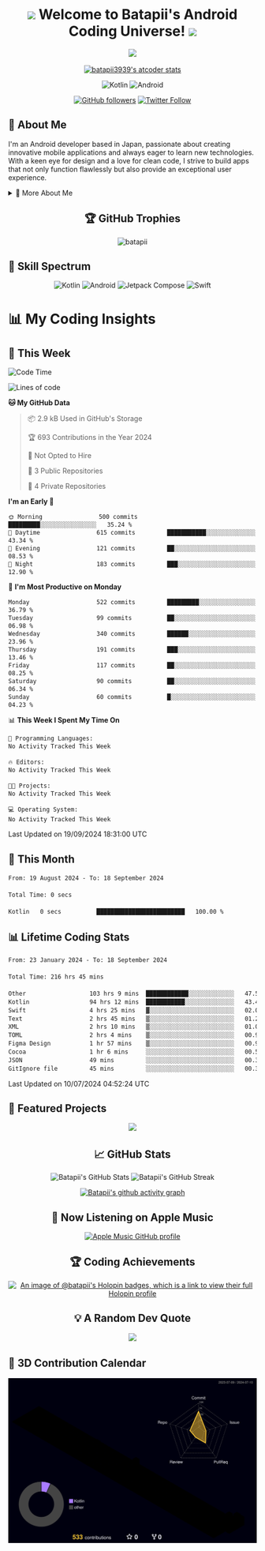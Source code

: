 <h1 align="center">
  <img src="https://media.giphy.com/media/hvRJCLFzcasrR4ia7z/giphy.gif" width="28">
  Welcome to Batapii's Android Coding Universe!
  <img src="https://media.giphy.com/media/hvRJCLFzcasrR4ia7z/giphy.gif" width="28">
</h1>

<p align="center">
  <img src="https://readme-typing-svg.herokuapp.com/?lines=Android+Developer+in+Japan;Always%20learning%20new%20things&font=Fira%20Code&center=true&width=440&height=45&color=f75c7e&vCenter=true&size=22">
</p>

<div align="center">

[![batapii3939's atcoder stats](https://atcoder-readme-stats.vercel.app/stats/batapii3939?theme=dark&show_history=5&width=450)](https://github.com/iwbc-mzk/atcoder-readme-stats)

![Kotlin](https://img.shields.io/badge/Kotlin-★☆☆☆☆☆☆☆☆☆-brightgreen)
![Android](https://img.shields.io/badge/Android-★☆☆☆☆☆☆☆☆☆-brightgreen)

  
[![GitHub followers](https://img.shields.io/github/followers/batapii?style=social)](https://github.com/batapii)
[![Twitter Follow](https://img.shields.io/twitter/follow/batapii?style=social)](https://twitter.com/batapii3939)

</div>

## 🚀 About Me
I'm an Android developer based in Japan, passionate about creating innovative mobile applications and always eager to learn new technologies. With a keen eye for design and a love for clean code, I strive to build apps that not only function flawlessly but also provide an exceptional user experience.

<details>
<summary>🌟 More About Me</summary>

- 🔭 I'm currently working on revolutionizing mobile productivity apps
- 🌱 I'm currently learning Kotlin Multiplatform and Jetpack Compose
- 👯 I'm looking to collaborate on open-source Android projects
- 💬 Ask me about Android development, Kotlin, and mobile UX design
- ⚡ Fun fact: I can solve a Rubik's cube in under 2 minutes!

</details>

<h2 align="center">🏆 GitHub Trophies</h2>
<p align="center">
  <img src="https://github-profile-trophy.vercel.app/?username=batapii&theme=nord&column=7&no-frame=true&no-bg=true&rank=SECRET,SSS,SS,S,AAA,AA,A,B,C,?" alt="batapii" />
</p>

## 🌈 Skill Spectrum

<div align="center">

![Kotlin](https://img.shields.io/badge/Kotlin-0095D5?style=for-the-badge&logo=kotlin&logoColor=white)
![Android](https://img.shields.io/badge/Android-3DDC84?style=for-the-badge&logo=android&logoColor=white)
![Jetpack Compose](https://img.shields.io/badge/Jetpack%20Compose-4285F4?style=for-the-badge&logo=jetpackcompose&logoColor=white)
![Swift](https://img.shields.io/badge/Swift-FA7343?style=for-the-badge&logo=swift&logoColor=white)

</div>


# 📊 My Coding Insights

## 📅 This Week
<!--START_SECTION:waka-week-->
![Code Time](http://img.shields.io/badge/Code%20Time-216%20hrs%2045%20mins-blue)

![Lines of code](https://img.shields.io/badge/From%20Hello%20World%20I%27ve%20Written-91.7%20thousand%20lines%20of%20code-blue)

**🐱 My GitHub Data** 

> 📦 2.9 kB Used in GitHub's Storage 
 > 
> 🏆 693 Contributions in the Year 2024
 > 
> 🚫 Not Opted to Hire
 > 
> 📜 3 Public Repositories 
 > 
> 🔑 4 Private Repositories 
 > 
**I'm an Early 🐤** 

```text
🌞 Morning                500 commits         █████████░░░░░░░░░░░░░░░░   35.24 % 
🌆 Daytime                615 commits         ███████████░░░░░░░░░░░░░░   43.34 % 
🌃 Evening                121 commits         ██░░░░░░░░░░░░░░░░░░░░░░░   08.53 % 
🌙 Night                  183 commits         ███░░░░░░░░░░░░░░░░░░░░░░   12.90 % 
```
📅 **I'm Most Productive on Monday** 

```text
Monday                   522 commits         █████████░░░░░░░░░░░░░░░░   36.79 % 
Tuesday                  99 commits          ██░░░░░░░░░░░░░░░░░░░░░░░   06.98 % 
Wednesday                340 commits         ██████░░░░░░░░░░░░░░░░░░░   23.96 % 
Thursday                 191 commits         ███░░░░░░░░░░░░░░░░░░░░░░   13.46 % 
Friday                   117 commits         ██░░░░░░░░░░░░░░░░░░░░░░░   08.25 % 
Saturday                 90 commits          ██░░░░░░░░░░░░░░░░░░░░░░░   06.34 % 
Sunday                   60 commits          █░░░░░░░░░░░░░░░░░░░░░░░░   04.23 % 
```


📊 **This Week I Spent My Time On** 

```text
💬 Programming Languages: 
No Activity Tracked This Week

🔥 Editors: 
No Activity Tracked This Week

🐱‍💻 Projects: 
No Activity Tracked This Week

💻 Operating System: 
No Activity Tracked This Week
```


 Last Updated on 19/09/2024 18:31:00 UTC
<!--END_SECTION:waka-week-->

## 📅 This Month
<!--START_SECTION:wakamonth-->

```txt
From: 19 August 2024 - To: 18 September 2024

Total Time: 0 secs

Kotlin   0 secs          █████████████████████████   100.00 %
```

<!--END_SECTION:wakamonth-->

## 📊 Lifetime Coding Stats

<!--START_SECTION:wakaalltime-->

```txt
From: 23 January 2024 - To: 18 September 2024

Total Time: 216 hrs 45 mins

Other                  103 hrs 9 mins  ████████████░░░░░░░░░░░░░   47.59 %
Kotlin                 94 hrs 12 mins  ███████████░░░░░░░░░░░░░░   43.47 %
Swift                  4 hrs 25 mins   ▓░░░░░░░░░░░░░░░░░░░░░░░░   02.04 %
Text                   2 hrs 45 mins   ▒░░░░░░░░░░░░░░░░░░░░░░░░   01.27 %
XML                    2 hrs 10 mins   ▒░░░░░░░░░░░░░░░░░░░░░░░░   01.01 %
TOML                   2 hrs 4 mins    ▒░░░░░░░░░░░░░░░░░░░░░░░░   00.95 %
Figma Design           1 hr 57 mins    ▒░░░░░░░░░░░░░░░░░░░░░░░░   00.90 %
Cocoa                  1 hr 6 mins     ░░░░░░░░░░░░░░░░░░░░░░░░░   00.51 %
JSON                   49 mins         ░░░░░░░░░░░░░░░░░░░░░░░░░   00.38 %
GitIgnore file         45 mins         ░░░░░░░░░░░░░░░░░░░░░░░░░   00.35 %
```

<!--END_SECTION:wakaalltime-->

Last Updated on 10/07/2024 04:52:24 UTC

## 🌟 Featured Projects

<div align="center">
  <a href="https://github.com/batapii/ToDoSNS">
    <img src="https://github-readme-stats.vercel.app/api/pin/?username=batapii&repo=ToDoSNS&theme=radical" />
  </a>

## 📈 GitHub Stats

<div align="center">
  <img src="https://github-readme-stats.vercel.app/api?username=batapii&show_icons=true&theme=radical" alt="Batapii's GitHub Stats" />
  <img src="https://github-readme-streak-stats.herokuapp.com/?user=batapii&theme=radical" alt="Batapii's GitHub Streak" />
  
[![Batapii's github activity graph](https://github-readme-activity-graph.vercel.app/graph?username=batapii&theme=react-dark)](https://github.com/ashutosh00710/github-readme-activity-graph)
</div>

## 🎵 Now Listening on Apple Music

<div align="center">
  
[![Apple Music GitHub profile](https://music-profile.rayriffy.com/theme/dark.svg?uid=001005.6598667d2ffd4a10a4f429edd0ba24c4.1156)](https://github.com/rayriffy/apple-music-github-profile)

</div>


## 🏆 Coding Achievements

<div align="center">

[![An image of @batapii's Holopin badges, which is a link to view their full Holopin profile](https://holopin.me/batapii)](https://holopin.io/@batapii)

</div>

## 💡 A Random Dev Quote

<div align="center">

![](https://quotes-github-readme.vercel.app/api?type=horizontal&theme=radical)

</div>

</div>

## 🚀 3D Contribution Calendar

<div align="center">
  
![](./profile-3d-contrib/profile-night-rainbow.svg)

</div>
